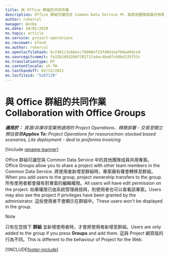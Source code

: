 ```yaml
---
title: 與 Office 群組的共同作業
description: Office 群組可讓您在 Common Data Service 中，與其他團隊成員共用專案。
author: ruhercul
manager: Annbe
ms.date: 10/01/2020
ms.topic: article
ms.service: project-operations
ms.reviewer: kfend
ms.author: ruhercul
ms.openlocfilehash: 6cf481c3c68ecc76000ef23fd0d1eef0da49dce9
ms.sourcegitcommit: fa32b1893286f20271fa4ec4be8fc68bd135f53c
ms.translationtype: HT
ms.contentlocale: zh-TW
ms.lasthandoff: 02/15/2021
ms.locfileid: "5287139"
---
```

# <a name="collaboration-with-office-groups"></a><span data-ttu-id="be20b-103">與 Office 群組的共同作業</span><span class="sxs-lookup"><span data-stu-id="be20b-103">Collaboration with Office Groups</span></span>

<span data-ttu-id="be20b-104">_**適用於：** 資源/非庫存型案例適用的 Project Operations、精簡部署 - 交易至開立預估發票_</span><span class="sxs-lookup"><span data-stu-id="be20b-104">_**Applies To:** Project Operations for resource/non-stocked based scenarios, Lite deployment - deal to proforma invoicing_</span></span>

[!include [rename-banner](~/includes/cc-data-platform-banner.md)]

<span data-ttu-id="be20b-105">Office 群組可讓您與 Common Data Service 中的其他團隊成員共用專案。</span><span class="sxs-lookup"><span data-stu-id="be20b-105">Office Groups allow you to share a project with other team members in the Common Data Service.</span></span> <span data-ttu-id="be20b-106">將使用者新增至群組時，專案擁有權會轉移至群組。</span><span class="sxs-lookup"><span data-stu-id="be20b-106">When you add users to the group, project ownership transfers to the group.</span></span> <span data-ttu-id="be20b-107">所有使用者都會擁有對專案的編輯權限。</span><span class="sxs-lookup"><span data-stu-id="be20b-107">All users will have edit permission on the project.</span></span> <span data-ttu-id="be20b-108">如果權限已由系統管理員授與，則使用者也可以查看該專案。</span><span class="sxs-lookup"><span data-stu-id="be20b-108">Users may also see the project if privileges have been granted by the administrator.</span></span> <span data-ttu-id="be20b-109">這些使用者不會顯示在群組中。</span><span class="sxs-lookup"><span data-stu-id="be20b-109">These users won't be displayed in the group.</span></span>

> [!NOTE] 
> <span data-ttu-id="be20b-110">只有在您按下 **群組** 並新增使用者時，才會將使用者新增至群組。</span><span class="sxs-lookup"><span data-stu-id="be20b-110">Users are only added to the group if you press **Groups** and add them.</span></span> <span data-ttu-id="be20b-111">這與 Project 網頁版的行為不同。</span><span class="sxs-lookup"><span data-stu-id="be20b-111">This is different to the behaviour of Project for the Web.</span></span> 



[!INCLUDE[footer-include](../includes/footer-banner.md)]